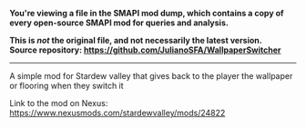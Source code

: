 **You're viewing a file in the SMAPI mod dump, which contains a copy of every open-source SMAPI mod
for queries and analysis.**

**This is _not_ the original file, and not necessarily the latest version.**  
**Source repository: https://github.com/JulianoSFA/WallpaperSwitcher**

----

A simple mod for Stardew valley that gives back to the player the wallpaper or flooring when they switch it

Link to the mod on Nexus: https://www.nexusmods.com/stardewvalley/mods/24822
